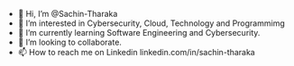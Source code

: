 - 👋 Hi, I’m @Sachin-Tharaka
- 👀 I’m interested in Cybersecurity, Cloud, Technology and Programmimg
- 🌱 I’m currently learning Software Engineering and Cybersecurity.
- 💞️ I’m looking to collaborate.
- 📫 How to reach me on Linkedin linkedin.com/in/sachin-tharaka

<!---
Sachin-Tharaka/Sachin-Tharaka is a ✨ special ✨ repository because its `README.md` (this file) appears on your GitHub profile.
You can click the Preview link to take a look at your changes.
--->

